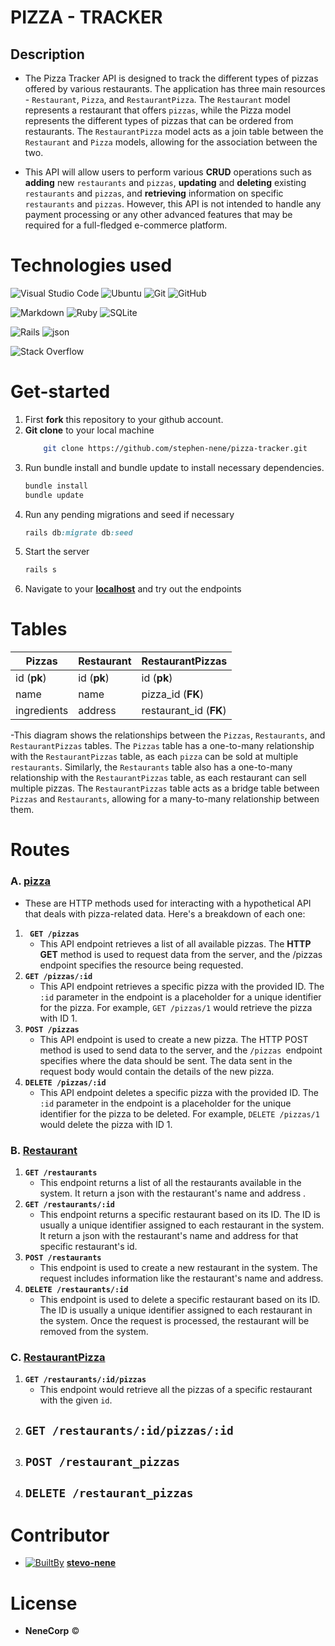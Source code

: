 # PIZZA - TRACKER

## Description
- The Pizza Tracker API is designed to track the different types of pizzas offered by various restaurants. The application has three main resources - `Restaurant`, `Pizza`, and `RestaurantPizza`. The `Restaurant` model represents a restaurant that offers `pizzas`, while the Pizza model represents the different types of pizzas that can be ordered from restaurants. The `RestaurantPizza` model acts as a join table between the `Restaurant` and `Pizza` models, allowing for the association between the two.

- This API will allow users to perform various **CRUD** operations such as **adding** new `restaurants` and `pizzas`, **updating** and **deleting** existing `restaurants` and `pizzas`, and **retrieving** information on specific `restaurants` and `pizzas`. However, this API is not intended to handle any payment processing or any other advanced features that may be required for a full-fledged e-commerce platform.
# Technologies used

  ![Visual Studio Code](https://img.shields.io/badge/Visual%20Studio%20Code-0078d7.svg?style=for-the-badge&logo=visual-studio-code&logoColor=white)  ![Ubuntu](https://img.shields.io/badge/Ubuntu-E95420?style=for-the-badge&logo=ubuntu&logoColor=white)  ![Git](https://img.shields.io/badge/GIT-E44C30?style=for-the-badge&logo=git&logoColor=white) ![GitHub](https://img.shields.io/badge/github-%23121011.svg?style=for-the-badge&logo=github&logoColor=white)

  ![Markdown](https://img.shields.io/badge/markdown-%23000000.svg?style=for-the-badge&logo=markdown&logoColor=white)  ![Ruby](https://img.shields.io/badge/ruby-%23CC342D.svg?style=for-the-badge&logo=ruby&logoColor=white)  ![SQLite](https://img.shields.io/badge/sqlite3-%2307405e.svg?style=for-the-badge&logo=sqlite&logoColor=white)

  ![Rails](https://img.shields.io/badge/rails-%23CC0000.svg?style=for-the-badge&logo=ruby-on-rails&logoColor=white)  ![json](https://img.shields.io/badge/json-5E5C5C?style=for-the-badge&logo=json&logoColor=white)


  ![Stack Overflow](https://img.shields.io/badge/-Stackoverflow-FE7A16?style=for-the-badge&logo=stack-overflow&logoColor=white)


# Get-started
1. First **fork** this repository to your github account.
2. **Git clone** to your local machine
    ```bash
        git clone https://github.com/stephen-nene/pizza-tracker.git
    ```
3. Run bundle install and bundle update to install necessary dependencies.
    ```sh
    bundle install
    bundle update
    ```
 <!-- - If the above commands bring an error try appending bundle exec.
    ```sh
        bundle exec -->
4. Run any pending migrations and seed if necessary
    ```ruby
    rails db:migrate db:seed
    ```
5. Start the server
    ```ruby
    rails s
    ```
6. Navigate to your **[localhost](http://localhost:3000/)** and try out the endpoints

# Tables

| Pizzas|      Restaurant| RestaurantPizzas|
|-|  -|-|
|id (**pk**)|id (**pk**) | id (**pk**)|
|name|name | pizza_id (**FK**)   |
|ingredients|address| restaurant_id (**FK**)|

-This diagram shows the relationships between the `Pizzas`, `Restaurants`, and `RestaurantPizzas` tables. The `Pizzas` table has a one-to-many relationship with the `RestaurantPizzas` table, as each `pizza` can be sold at multiple `restaurants`. Similarly, the `Restaurants` table also has a one-to-many relationship with the `RestaurantPizzas` table, as each restaurant can sell multiple pizzas. The `RestaurantPizzas` table acts as a bridge table between `Pizzas` and `Restaurants`, allowing for a many-to-many relationship between them.



# Routes

### A. <u>pizza</u>
- These are HTTP methods used for interacting with a hypothetical API that deals with pizza-related data. Here's a breakdown of each one:

1. **` GET /pizzas`**
    - This API endpoint retrieves a list of all available pizzas. The **HTTP GET** method is used to request data from the server, and the /pizzas endpoint specifies the resource being requested.
2. **`GET /pizzas/:id`**
   -  This API endpoint retrieves a specific pizza with the provided ID. The `:id` parameter in the endpoint is a placeholder for a unique identifier for the pizza. For example, `GET /pizzas/1` would retrieve the pizza with ID 1.
3. **`POST /pizzas`**
    - This API endpoint is used to create a new pizza. The HTTP POST method is used to send data to the server, and the `/pizzas `endpoint specifies where the data should be sent. The data sent in the request body would contain the details of the new pizza.
4. **`DELETE /pizzas/:id`**
    -  This API endpoint deletes a specific pizza with the provided ID. The `:id` parameter in the endpoint is a placeholder for the unique identifier for the pizza to be deleted. For example, `DELETE /pizzas/1 `would delete the pizza with ID 1.


### B. <u>Restaurant</u>
1. **`GET /restaurants`**
    - This endpoint returns a list of all the restaurants available in the system. It return a json with the restaurant's name and address .
2. **`GET /restaurants/:id`**
    -  This endpoint returns a specific restaurant based on its ID. The ID is usually a unique identifier assigned to each restaurant in the system.  It return a json with the restaurant's name and address for that specific restaurant's id.
4. **`POST /restaurants`**
    - This endpoint is used to create a new restaurant in the system. The request includes information like the restaurant's name and address.
3. **`DELETE /restaurants/:id`**
    -  This endpoint is used to delete a specific restaurant based on its ID. The ID is usually a unique identifier assigned to each restaurant in the system. Once the request is processed, the restaurant will be removed from the system.



### C. <u>RestaurantPizza</u>
1. **`GET /restaurants/:id/pizzas`**
    - This endpoint would retrieve all the pizzas of a specific restaurant with the given `id`.
2. **`GET /restaurants/:id/pizzas/:id`**
    -
3. **`POST /restaurant_pizzas`**
    -
4. **`DELETE /restaurant_pizzas`**
    -

# Contributor
  - [ ![BuiltBy](https://img.shields.io/badge/Built-By-GE7A10?style=flat-square&logo=BuzzFeed&logoColor=white)](https://github.com/stephen-nene)
   **[stevo-nene](https://github.com/stephen-nene)**

# License
 - **NeneCorp** <span>&copy;</span>






